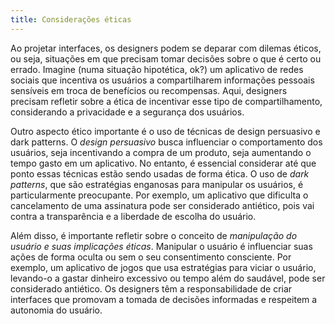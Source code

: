 ```yaml
---
title: Considerações éticas
---
```



Ao projetar interfaces, os designers podem se deparar com dilemas éticos, ou seja, situações em que precisam tomar decisões sobre o que é certo ou errado. Imagine (numa situação hipotética, ok?) um aplicativo de redes sociais que incentiva os usuários a compartilharem informações pessoais sensíveis em troca de benefícios ou recompensas. Aqui, designers precisam refletir sobre a ética de incentivar esse tipo de compartilhamento, considerando a privacidade e a segurança dos usuários.

Outro aspecto ético importante é o uso de técnicas de design persuasivo e dark patterns. O _design persuasivo_ busca influenciar o comportamento dos usuários, seja incentivando a compra de um produto, seja aumentando o tempo gasto em um aplicativo. No entanto, é essencial considerar até que ponto essas técnicas estão sendo usadas de forma ética. O uso de _dark patterns_, que são estratégias enganosas para manipular os usuários, é particularmente preocupante. Por exemplo, um aplicativo que dificulta o cancelamento de uma assinatura pode ser considerado antiético, pois vai contra a transparência e a liberdade de escolha do usuário.

Além disso, é importante refletir sobre o conceito de _manipulação do usuário e suas implicações éticas_. Manipular o usuário é influenciar suas ações de forma oculta ou sem o seu consentimento consciente. Por exemplo, um aplicativo de jogos que usa estratégias para viciar o usuário, levando-o a gastar dinheiro excessivo ou tempo além do saudável, pode ser considerado antiético. Os designers têm a responsabilidade de criar interfaces que promovam a tomada de decisões informadas e respeitem a autonomia do usuário.